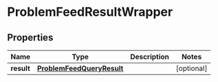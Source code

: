 

# ProblemFeedResultWrapper


## Properties

| Name | Type | Description | Notes |
|------------ | ------------- | ------------- | -------------|
|**result** | [**ProblemFeedQueryResult**](ProblemFeedQueryResult.md) |  |  [optional] |



